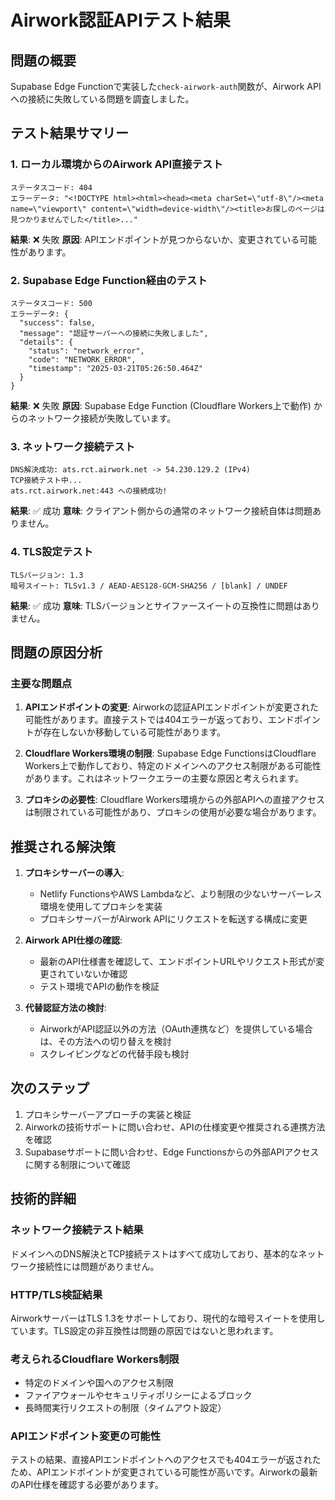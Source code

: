 # Airwork認証APIテスト結果

## 問題の概要

Supabase Edge Functionで実装した`check-airwork-auth`関数が、Airwork APIへの接続に失敗している問題を調査しました。

## テスト結果サマリー

### 1. ローカル環境からのAirwork API直接テスト

```
ステータスコード: 404
エラーデータ: "<!DOCTYPE html><html><head><meta charSet=\"utf-8\"/><meta name=\"viewport\" content=\"width=device-width\"/><title>お探しのページは見つかりませんでした</title>..."
```

**結果**: ❌ 失敗
**原因**: APIエンドポイントが見つからないか、変更されている可能性があります。

### 2. Supabase Edge Function経由のテスト

```
ステータスコード: 500
エラーデータ: {
  "success": false,
  "message": "認証サーバーへの接続に失敗しました",
  "details": {
    "status": "network_error",
    "code": "NETWORK_ERROR",
    "timestamp": "2025-03-21T05:26:50.464Z"
  }
}
```

**結果**: ❌ 失敗
**原因**: Supabase Edge Function (Cloudflare Workers上で動作) からのネットワーク接続が失敗しています。

### 3. ネットワーク接続テスト

```
DNS解決成功: ats.rct.airwork.net -> 54.230.129.2 (IPv4)
TCP接続テスト中...
ats.rct.airwork.net:443 への接続成功!
```

**結果**: ✅ 成功
**意味**: クライアント側からの通常のネットワーク接続自体は問題ありません。

### 4. TLS設定テスト

```
TLSバージョン: 1.3
暗号スイート: TLSv1.3 / AEAD-AES128-GCM-SHA256 / [blank] / UNDEF
```

**結果**: ✅ 成功
**意味**: TLSバージョンとサイファースイートの互換性に問題はありません。

## 問題の原因分析

### 主要な問題点

1. **APIエンドポイントの変更**: Airworkの認証APIエンドポイントが変更された可能性があります。直接テストでは404エラーが返っており、エンドポイントが存在しないか移動している可能性があります。

2. **Cloudflare Workers環境の制限**: Supabase Edge FunctionsはCloudflare Workers上で動作しており、特定のドメインへのアクセス制限がある可能性があります。これはネットワークエラーの主要な原因と考えられます。

3. **プロキシの必要性**: Cloudflare Workers環境からの外部APIへの直接アクセスは制限されている可能性があり、プロキシの使用が必要な場合があります。

## 推奨される解決策

1. **プロキシサーバーの導入**:
   - Netlify FunctionsやAWS Lambdaなど、より制限の少ないサーバーレス環境を使用してプロキシを実装
   - プロキシサーバーがAirwork APIにリクエストを転送する構成に変更

2. **Airwork API仕様の確認**:
   - 最新のAPI仕様書を確認して、エンドポイントURLやリクエスト形式が変更されていないか確認
   - テスト環境でAPIの動作を検証

3. **代替認証方法の検討**:
   - AirworkがAPI認証以外の方法（OAuth連携など）を提供している場合は、その方法への切り替えを検討
   - スクレイピングなどの代替手段も検討

## 次のステップ

1. プロキシサーバーアプローチの実装と検証
2. Airworkの技術サポートに問い合わせ、APIの仕様変更や推奨される連携方法を確認
3. Supabaseサポートに問い合わせ、Edge Functionsからの外部APIアクセスに関する制限について確認

## 技術的詳細

### ネットワーク接続テスト結果

ドメインへのDNS解決とTCP接続テストはすべて成功しており、基本的なネットワーク接続性には問題がありません。

### HTTP/TLS検証結果

AirworkサーバーはTLS 1.3をサポートしており、現代的な暗号スイートを使用しています。TLS設定の非互換性は問題の原因ではないと思われます。

### 考えられるCloudflare Workers制限

- 特定のドメインや国へのアクセス制限
- ファイアウォールやセキュリティポリシーによるブロック
- 長時間実行リクエストの制限（タイムアウト設定）

### APIエンドポイント変更の可能性

テストの結果、直接APIエンドポイントへのアクセスでも404エラーが返されたため、APIエンドポイントが変更されている可能性が高いです。Airworkの最新のAPI仕様を確認する必要があります。 